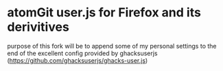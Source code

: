# atomGit user.js for Firefox and its derivitives

purpose of this fork will be to append some of my personal settings to the end of the excellent config provided by ghacksuserjs (https://github.com/ghacksuserjs/ghacks-user.js)
